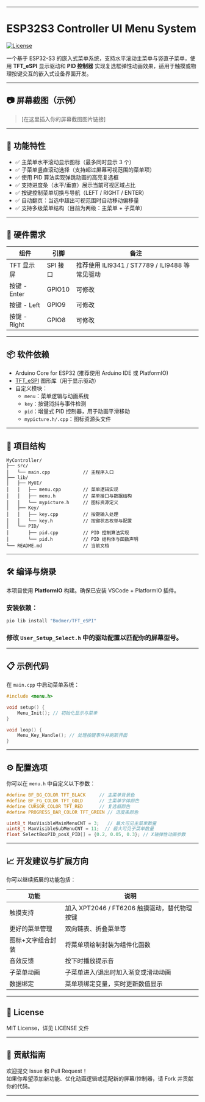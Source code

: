 
---

# ESP32S3 Controller UI Menu System

[![License](https://img.shields.io/github/license/ouyanglingle/MyController)](https://github.com/ouyanglingle/MyController/main/LICENSE)

一个基于 ESP32-S3 的嵌入式菜单系统，支持水平滚动主菜单与竖直子菜单，使用 **TFT_eSPI** 显示驱动和 **PID 控制器** 实现复选框弹性动画效果，适用于触摸或物理按键交互的嵌入式设备界面开发。

---

## 📷 屏幕截图（示例）

> [在这里插入你的屏幕截图图片链接]

---

## 🚀 功能特性

- ✅ 主菜单水平滚动显示图标（最多同时显示 3 个）
- ✅ 子菜单竖直滚动选择（支持超过屏幕可视范围的菜单项）
- ✅ 使用 PID 算法实现弹跳动画的高亮复选框
- ✅ 支持进度条（水平/垂直）展示当前可视区域占比
- ✅ 按键控制菜单切换与导航（LEFT / RIGHT / ENTER）
- ✅ 自动翻页：当选中超出可视范围时自动移动偏移量
- ✅ 支持多级菜单结构（目前为两级：主菜单 + 子菜单）

---

## 🧩 硬件需求

| 组件 | 引脚 | 备注 |
|------|------|------|
| TFT 显示屏 | SPI 接口 | 推荐使用 ILI9341 / ST7789 / ILI9488 等常见驱动 |
| 按键 - Enter | GPIO10 | 可修改 |
| 按键 - Left | GPIO9 | 可修改 |
| 按键 - Right | GPIO8 | 可修改 |

---

## 📦 软件依赖

- Arduino Core for ESP32 (推荐使用 Arduino IDE 或 PlatformIO)
- [TFT_eSPI](https://github.com/Bodmer/TFT_eSPI) 图形库（用于显示驱动）
- 自定义模块：
  - `menu`：菜单逻辑与动画系统
  - `key`：按键消抖与事件检测
  - `pid`：增量式 PID 控制器，用于动画平滑移动
  - `mypicture.h/.cpp`：图标资源头文件

---

## 📁 项目结构

```
MyController/
├── src/
│   └── main.cpp            // 主程序入口
├── lib/
│   ├── MyUI/
│   │   ├── menu.cpp        // 菜单逻辑实现
│   │   ├── menu.h          // 菜单接口与数据结构
│   │   └── mypicture.h     // 图标资源定义
│   ├── Key/
│   │   ├── key.cpp         // 按键输入处理
│   │   └── key.h           // 按键状态枚举与配置
│   └── PID/
│       ├── pid.cpp         // PID 控制算法实现
│       └── pid.h           // PID 结构体与函数声明
└── README.md               // 当前文档
```

---

## 🛠️ 编译与烧录

本项目使用 **PlatformIO** 构建。确保已安装 VSCode + PlatformIO 插件。

### 安装依赖：

```bash
pio lib install "Bodmer/TFT_eSPI"
```

### 修改 `User_Setup_Select.h` 中的驱动配置以匹配你的屏幕型号。

---

## 📋 示例代码

在 `main.cpp` 中启动菜单系统：

```cpp
#include <menu.h>

void setup() {
    Menu_Init(); // 初始化显示与菜单
}

void loop() {
    Menu_Key_Handle(); // 处理按键事件并刷新界面
}
```

---

## ⚙️ 配置选项

你可以在 `menu.h` 中自定义以下参数：

```c
#define BF_BG_COLOR TFT_BLACK     // 主菜单背景色
#define BF_FG_COLOR TFT_GOLD      // 主菜单字体颜色
#define CURSOR_COLOR TFT_RED      // 复选框颜色
#define PROGRESS_BAR_COLOR TFT_GREEN // 进度条颜色

uint8_t MaxVisibleMainMenuCNT = 3;   // 最大可见主菜单数量
uint8_t MaxVisibleSubMenuCNT = 11;  // 最大可见子菜单数量
float SelectBoxPID_posX_PID[] = {0.2, 0.05, 0.3}; // X轴弹性动画参数
```

---

## 📈 开发建议与扩展方向

你可以继续拓展的功能包括：

| 功能 | 说明 |
|------|------|
| 触摸支持 | 加入 XPT2046 / FT6206 触摸驱动，替代物理按键 |
| 更好的菜单管理 | 双向链表、折叠菜单等 |
| 图标+文字组合封装 | 将菜单项绘制封装为组件化函数 |
| 音效反馈 | 按下时播放提示音 |
| 子菜单动画 | 子菜单进入/退出时加入渐变或滑动动画 |
| 数据绑定 | 菜单项绑定变量，实时更新数值显示 |

---

## 📝 License

MIT License，详见 LICENSE 文件

---

## 🤝 贡献指南

欢迎提交 Issue 和 Pull Request！  
如果你希望添加新功能、优化动画逻辑或适配新的屏幕/控制器，请 Fork 并贡献你的代码。

---
